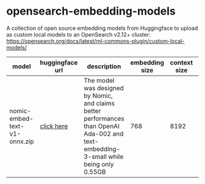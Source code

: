 # opensearch-embedding-models
A collection of open source embedding models from Huggingface to upload as custom local models to an OpenSearch v2.12+ cluster: https://opensearch.org/docs/latest/ml-commons-plugin/custom-local-models/

model | huggingface url | description | embedding size | context size | size | release date
-- | -- | -- | -- | -- | -- | --
nomic-embed-text-v1-onnx.zip | [click here](https://huggingface.co/nomic-ai/nomic-embed-text-v1/tree/main) | The model was designed by Nomic, and claims better performances than OpenAI Ada-002 and text-embedding-3-small while being only 0.55GB | 768 | 8192 | 506022963 | 10 Feb 2024
